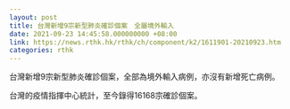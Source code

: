```yaml
---
layout: post
title: 台灣新增9宗新型肺炎確診個案　全屬境外輸入
date: 2021-09-23 14:45:58.000000000 +08:00
link: https://news.rthk.hk/rthk/ch/component/k2/1611901-20210923.htm
categories: rthk
---
```


台灣新增9宗新型肺炎確診個案，全部為境外輸入病例，亦沒有新增死亡病例。

台灣的疫情指揮中心統計，至今錄得16168宗確診個案。

